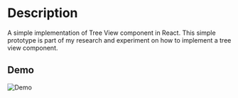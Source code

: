 # Description

A simple implementation of Tree View component in React. This simple prototype is part of my research and experiment on how to implement a tree view component.

## Demo

![Demo](https://i.ibb.co/SXkwWcP/simple-tree-demo.gif)
